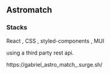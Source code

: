 

## Astromatch 

### Stacks  

   React , CSS , styled-components , MUI

  using a third party rest api.



   https://gabriel_astro_match_.surge.sh/   